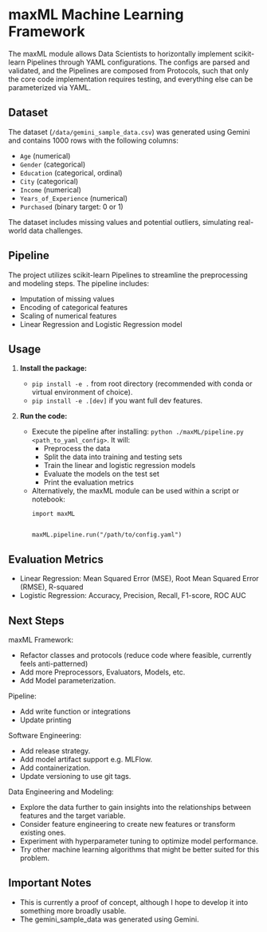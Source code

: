 # maxML Machine Learning Framework
The maxML module allows Data Scientists to horizontally implement scikit-learn Pipelines through YAML configurations. The configs are parsed and validated, and the Pipelines are composed from Protocols, such that only the core code implementation requires testing, and everything else can be parameterized via YAML.


## Dataset
The dataset (`/data/gemini_sample_data.csv`) was generated using Gemini and contains 1000 rows with the following columns:

* `Age` (numerical)
* `Gender` (categorical)
* `Education` (categorical, ordinal)
* `City` (categorical)
* `Income` (numerical)
* `Years_of_Experience` (numerical)
* `Purchased` (binary target: 0 or 1)

The dataset includes missing values and potential outliers, simulating real-world data challenges.


## Pipeline

The project utilizes scikit-learn Pipelines to streamline the preprocessing and modeling steps. The pipeline includes:

* Imputation of missing values
* Encoding of categorical features
* Scaling of numerical features
* Linear Regression and Logistic Regression model


## Usage

1. **Install the package:**
   * `pip install -e .` from root directory (recommended with conda or virtual environment of choice).
   * `pip install -e .[dev]` if you want full dev features.

2. **Run the code:**
   * Execute the pipeline after installing: `python ./maxML/pipeline.py <path_to_yaml_config>`. It will:
     * Preprocess the data
     * Split the data into training and testing sets
     * Train the linear and logistic regression models
     * Evaluate the models on the test set
     * Print the evaluation metrics
   * Alternatively, the maxML module can be used within a script or notebook:
     ```
     import maxML


     maxML.pipeline.run("/path/to/config.yaml")
     ```


## Evaluation Metrics
* Linear Regression: Mean Squared Error (MSE), Root Mean Squared Error (RMSE), R-squared
* Logistic Regression: Accuracy, Precision, Recall, F1-score, ROC AUC


## Next Steps
maxML Framework:
* Refactor classes and protocols (reduce code where feasible, currently feels anti-patterned)
* Add more Preprocessors, Evaluators, Models, etc.
* Add Model parameterization.

Pipeline:
* Add write function or integrations
* Update printing

Software Engineering:
* Add release strategy.
* Add model artifact support e.g. MLFlow.
* Add containerization.
* Update versioning to use git tags.

Data Engineering and Modeling:
* Explore the data further to gain insights into the relationships between features and the target variable.
* Consider feature engineering to create new features or transform existing ones.
* Experiment with hyperparameter tuning to optimize model performance.
* Try other machine learning algorithms that might be better suited for this problem.


## Important Notes
* This is currently a proof of concept, although I hope to develop it into something more broadly usable.
* The gemini_sample_data was generated using Gemini.
